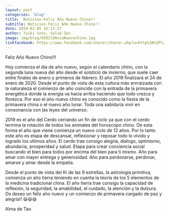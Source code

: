 ```yaml
---
layout: post
categories: 'blog'
title:  Noticias-Feliz Año Nuevo Chino!!
subtitle: Noticias-Feliz Año Nuevo Chino!!
date: 2019-02-05 15:11:27
author: Txiki Soto, Salud-Zen
image: img/blog/050219AnioNuevoChino.jpg
linkfacebook: https://www.facebook.com/sharer/sharer.php?u=http%3A%2F%2Fwww.salud-zen.com%2Fblog%2F2019%2F02%2F05%2Fnoticias-nuevo-anio-chino.html&amp;src=sdkpreparse
---
```


Feliz Año Nuevo Chino!!!

Hoy comienza el día de año nuevo, según el calendario chino, con la segunda luna nueva del año desde el solsticio de invierno, que suele caer entre finales de enero y primeros de febrero. El año 2019 finalizará el 24 de enero de 2020. Desde el punto de vista de esta cultura más enrraizada con la naturaleza el comienzo de año coincide con la entrada de la primavera energética donde la energía va hacia arriba haciendo que todo crezca y florezca. Por eso el año nuevo chino es conocido como la fiesta de la primavera china o el nuevo año lunar. Toda una sabiduría vivir en consonancia con las leyes del universo.

2019 es el año del Cerdo cerrando un fin de ciclo ya que con el cerdo termina la rotación de todos los animales del horoscopo chino. De esta forma el año que viene comienza un nuevo ciclo de 12 años. Por lo tanto este año es etapa de descansar, reflexionar y reposar todo lo vivido y logrado los ultimos años. El cerdo trae consigo alegría, dialogo, optimismo, abundacia, prosperidad y salud. Etapa para crear conciencia social buscando el bien para todos por encima del bien para ti mismo. Año para amar con mayor entrega y generosidad. Año para perdonarse, perdonar, amarse y amar desde la empatía.

Desde el punto de vista del Ki de las 9 estrellas, la astrología primitiva, comienza un año tierra teniendo en cuenta la teoría de los 5 elementos de la medicina tradicional china. El año tierra trae consigo la capacidad de reflexión, la seguridad, la amabilidad, el cuidado, la atención y la dulzura.
Os deseo un feliz año nuevo y un comienzo de primavera cargado de paz y alegría!! 😃😃😃

Alma de Tao
